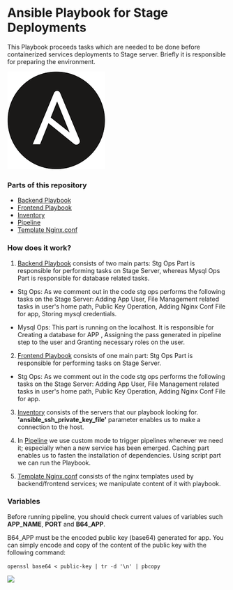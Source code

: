 # Ansible Playbook for Stage Deployments #

This Playbook proceeds tasks which are needed to be done before containerized services deployments to Stage server. Briefly it is responsible for preparing the environment.

![](src/ansible.png)

### Parts of this repository ###

* [Backend Playbook](https://github.com/elif-apaydin/bf-project-deploy-ansible/blob/main/ansible-backend-playbook.yaml)
* [Frontend Playbook](https://github.com/elif-apaydin/bf-project-deploy-ansible/blob/main/ansible-frontend-playbook.yaml)
* [Inventory](https://github.com/elif-apaydin/bf-project-deploy-ansible/blob/main/hosts)
* [Pipeline](https://github.com/elif-apaydin/bf-project-deploy-ansible/blob/main/bitbucket-pipelines.yml)
* [Template Nginx.conf](https://github.com/elif-apaydin/bf-project-deploy-ansible/tree/main/nginx)

### How does it work? ###

1. [Backend Playbook](https://github.com/elif-apaydin/bf-project-deploy-ansible/blob/main/ansible-backend-playbook.yaml) consists of two main parts: Stg Ops Part is responsible for performing tasks on Stage Server, whereas Mysql Ops Part is responsible for database related tasks.

* Stg Ops: As we comment out in the code stg ops performs the following tasks on the Stage Server: Adding App User, File Management related tasks in user's home path, Public Key Operation, Adding Nginx Conf File for app, Storing mysql credentials.

* Mysql Ops: This part is running on the localhost. It is responsible for Creating a database for APP , Assigning the pass generated in pipeline step to the user and Granting necessary roles on the user.

2. [Frontend Playbook](https://github.com/elif-apaydin/bf-project-deploy-ansible/blob/main/ansible-frontend-playbook.yaml) consists of one main part: Stg Ops Part is responsible for performing tasks on Stage Server.

* Stg Ops: As we comment out in the code stg ops performs the following tasks on the Stage Server: Adding App User, File Management related tasks in user's home path, Public Key Operation, Adding Nginx Conf File for app.

3. [Inventory](https://github.com/elif-apaydin/bf-project-deploy-ansible/blob/main/hosts) consists of the servers that our playbook looking for.  **'ansible_ssh_private_key_file'** parameter enables us to make a connection to the host. 


4. In [Pipeline](https://github.com/elif-apaydin/bf-project-deploy-ansible/blob/main/bitbucket-pipelines.yml) we use custom mode to trigger pipelines whenever we need it; especially when a new service has been emerged. Caching part enables us to fasten the installation of dependencies. Using script part we can run the Playbook.


5. [Template Nginx.conf](https://github.com/elif-apaydin/bf-project-deploy-ansible/tree/main/nginx) consists of the nginx templates used by backend/frontend services; we manipulate content of it with playbook.

### Variables ###

Before running pipeline, you should check current values of variables such **APP_NAME**, **PORT** and **B64_APP**. 

B64_APP must be the encoded public key (base64) generated for app. You can simply encode and copy of the content of the public key with the following command:

` openssl base64 < public-key | tr -d '\n' | pbcopy `

![](src/src1.png) 
